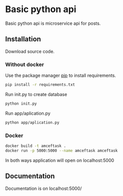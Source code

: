 #  Basic python api
Basic python api is microservice api for posts.

## Installation

Download source code.


### Without docker

Use the package manager [pip](https://pip.pypa.io/en/stable/) to install requirements.

```bash
pip install -r requirements.txt
```
Run init.py to create database
```bash
python init.py
```
Run app/aplication.py
```bash
python app/aplication.py
```

### Docker
```bash
docker build -t amceftask .
docker run -p 5000:5000 --name amceftask amceftask 
 ```

In both ways application will open on localhost:5000

## Documentation
Documentation is on localhost:5000/

